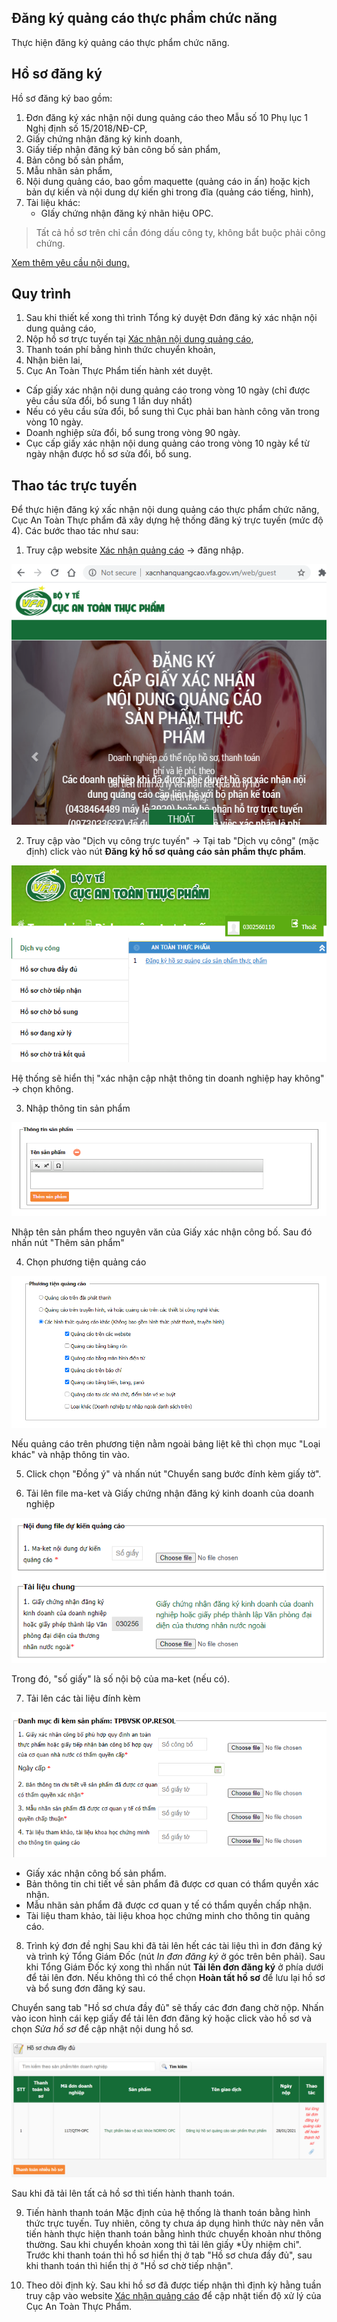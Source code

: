 ## Đăng ký quảng cáo thực phẩm chức năng
Thực hiện đăng ký quảng cáo thực phẩm chức năng.

## Hồ sơ đăng ký
Hồ sơ đăng ký bao gồm:
1. Đơn đăng ký xác nhận nội dung quảng cáo theo Mẫu số 10 Phụ lục 1 Nghị định số 15/2018/NĐ-CP,
2. Giấy chứng nhận đăng ký kinh doanh,
3. Giấy tiếp nhận đăng ký bản công bố sản phẩm,
4. Bản công bố sản phẩm,
5. Mẫu nhãn sản phẩm,
6. Nội dung quảng cáo, bao gồm maquette (quảng cáo in ấn) hoặc kịch bản dự kiến và nội dung dự kiến ghi trong đĩa (quảng cáo tiếng, hình),
7. Tài liệu khác:
    * GIấy chứng nhận đăng ký nhãn hiệu OPC.

> Tất cả hồ sơ trên chỉ cần đóng dấu công ty, không bắt buộc phải công chứng.

[Xem thêm yêu cầu nội dung.](./content-requirements.md#quang-cao-tpcn)

## Quy trình
1. Sau khi thiết kế xong thì trình Tổng ký duyệt Đơn đăng ký xác nhận nội dung quảng cáo,
2. Nộp hồ sơ trực tuyến tại [Xác nhận nội dung quảng cáo](http://xacnhanquangcao.vfa.gov.vn/),
3. Thanh toán phí bằng hình thức chuyển khoản,
4. Nhận biên lai,
5. Cục An Toàn Thực Phẩm tiến hành xét duyệt.
* Cấp giấy xác nhận nội dung quảng cáo trong vòng 10 ngày (chỉ được yêu cầu sửa đổi, bổ sung 1 lần duy nhất)
* Nếu có yêu cầu sửa đổi, bổ sung thì Cục phải ban hành công văn trong vòng 10 ngày.
* Doanh nghiệp sửa đổi, bổ sung trong vòng 90 ngày.
* Cục cấp giấy xác nhận nội dung quảng cáo trong vòng 10 ngày kể từ ngày nhận được hồ sơ sửa đổi, bổ sung.

## Thao tác trực tuyến
Để thực hiện đăng ký xấc nhận nội dung quảng cáo thực phẩm chức năng, Cục An Toàn Thực phẩm đã xây dựng hệ thống đăng ký trực tuyến (mức độ 4). Các bước thao tác như sau:
1. Truy cập website [Xác nhận quảng cáo](http://xacnhanquangcao.vfa.gov.vn/) -> đăng nhập. 

![Home login](../assets/img/screenshot/supple-login.png)

2. Truy cập vào "Dịch vụ công trực tuyến" -> Tại tab "Dịch vụ công" (mặc định) click vào nút **Đăng ký hồ sơ quảng cáo sản phẩm thực phẩm**.

![Home service](../assets/img/screenshot/supple-home.png)

Hệ thống sẽ hiển thị "xác nhận cập nhật thông tin doanh nghiệp hay không" -> chọn không.

3. Nhập thông tin sản phẩm

![Product info](../assets/img/screenshot/supple-product-info.png)

Nhập tên sản phẩm theo nguyên văn của Giấy xác nhận công bố. Sau đó nhấn nút "Thêm sản phẩm"

4. Chọn phương tiện quảng cáo

![Product media](../assets/img/screenshot/supple-media.png)

Nếu quảng cáo trên phương tiện nằm ngoài bảng liệt kê thì chọn mục 	"Loại khác" và nhập thông tin vào.

5. Click chọn "Đồng ý" và nhấn nút "Chuyển sang bước đính kèm giấy tờ".

6. Tải lên file ma-ket và Giấy chứng nhận đăng ký kinh doanh của doanh nghiệp

![Product media](../assets/img/screenshot/supple-maket.png)

Trong đó, "số giấy" là số nội bộ của ma-ket (nếu có).

7. Tải lên các tài liệu đính kèm

![Attach document](../assets/img/screenshot/supple-attach.png)

* Giấy xác nhận công bố sản phẩm.
* Bản thông tin chi tiết về sản phẩm đã được cơ quan có thẩm quyền xác nhận.
* Mẫu nhãn sản phẩm đã được cơ quan y tế có thẩm quyền chấp nhận.
* Tài liệu tham khảo, tài liệu khoa học chứng minh cho thông tin quảng cáo.

8. Trình ký đơn đề nghị
Sau khi đã tải lên hết các tài liệu thì in đơn đăng ký và trình ký Tổng Giám Đốc (nút *In đơn đăng ký* ở góc trên bên phải).
Sau khi Tổng Giám Đốc ký xong thì nhấn nút **Tải lên đơn đăng ký** ở phía dưới để tải lên đơn. Nếu không thì có thể chọn **Hoàn tất hồ sơ** để lưu lại hồ sơ và bổ sung đơn đăng ký sau.

Chuyển sang tab "Hồ sơ chưa đầy đủ" sẽ thấy các đơn đang chờ nộp. Nhấn vào icon hình cái kẹp giấy để tải lên đơn đăng ký hoặc click vào hồ sơ và chọn *Sửa hồ sơ* để cập nhật nội dung hồ sơ.

![Upload sign document](../assets/img/screenshot/supple-sign.png)

Sau khi đã tải lên tất cả hồ sơ thì tiến hành thanh toán.

9. Tiến hành thanh toán
Mặc định của hệ thống là thanh toán bằng hình thức trực tuyến. Tuy nhiên, công ty chưa áp dụng hình thức này nên vẫn tiến hành thực hiện thanh toán bằng hình thức chuyển khoản như thông thường. Sau khi chuyển khoản xong thì tải lên giấy *Ủy nhiệm chi".
Trước khi thanh toán thì hồ sơ hiển thị ở tab "Hồ sơ chưa đầy đủ", sau khi thanh toán thì hiển thị ở "Hồ sơ chờ tiếp nhận".

10. Theo dõi định kỳ.
Sau khi hồ sơ đã được tiếp nhận thì định kỳ hằng tuần truy cập vào website [Xác nhận quảng cáo](http://xacnhanquangcao.vfa.gov.vn/) để cập nhật tiến độ xử lý của Cục An Toàn Thực Phẩm.

